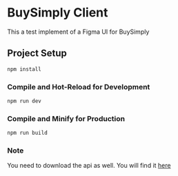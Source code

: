 # BuySimply Client

This a test implement of a Figma UI for BuySimply

## Project Setup

```sh
npm install
```

### Compile and Hot-Reload for Development

```sh
npm run dev
```

### Compile and Minify for Production

```sh
npm run build
```

### Note
You need to download the api as well. You will find it [here](https://github.com/justiceroyale1/buysimply-api)
